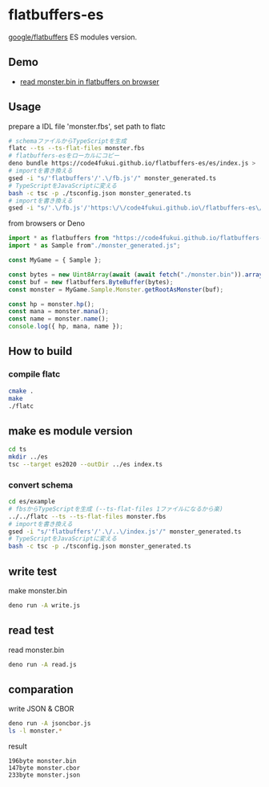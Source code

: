 # flatbuffers-es

[google/flatbuffers](https://github.com/google/flatbuffers) ES modules version.

## Demo

- [read monster.bin in flatbuffers on browser](https://code4fukui.github.io/flatbuffers-es/es/example/)

## Usage

prepare a IDL file 'monster.fbs', set path to flatc
```bash
# schemaファイルからTypeScriptを生成
flatc --ts --ts-flat-files monster.fbs
# flatbuffers-esをローカルにコピー
deno bundle https://code4fukui.github.io/flatbuffers-es/es/index.js > ./fb.js
# importを書き換える
gsed -i "s/'flatbuffers'/'.\/fb.js'/" monster_generated.ts
# TypeScriptをJavaScriptに変える
bash -c tsc -p ./tsconfig.json monster_generated.ts 
# importを書き換える
gsed -i "s/'.\/fb.js'/'https:\/\/code4fukui.github.io\/flatbuffers-es\/es\/index.js'/" monster_generated.js
```

from browsers or Deno
```JavaScript
import * as flatbuffers from "https://code4fukui.github.io/flatbuffers-es/es/index.js";
import * as Sample from"./monster_generated.js";

const MyGame = { Sample };

const bytes = new Uint8Array(await (await fetch("./monster.bin")).arrayBuffer());
const buf = new flatbuffers.ByteBuffer(bytes);
const monster = MyGame.Sample.Monster.getRootAsMonster(buf);

const hp = monster.hp();
const mana = monster.mana();
const name = monster.name();
console.log({ hp, mana, name });
```

## How to build

### compile flatc

```bash
cmake .
make
./flatc
```

## make es module version

```bash
cd ts
mkdir ../es
tsc --target es2020 --outDir ../es index.ts
```

### convert schema

```bash
cd es/example
# fbsからTypeScriptを生成 (--ts-flat-files 1ファイルになるから楽)
../../flatc --ts --ts-flat-files monster.fbs
# importを書き換える
gsed -i "s/'flatbuffers'/'.\/..\/index.js'/" monster_generated.ts
# TypeScriptをJavaScriptに変える
bash -c tsc -p ./tsconfig.json monster_generated.ts 
```

## write test

make monster.bin
```bash
deno run -A write.js
```

## read test

read monster.bin
```bash
deno run -A read.js
```

## comparation

write JSON & CBOR
```bash
deno run -A jsoncbor.js
ls -l monster.*
```

result
```
196byte monster.bin
147byte monster.cbor
233byte monster.json
```
